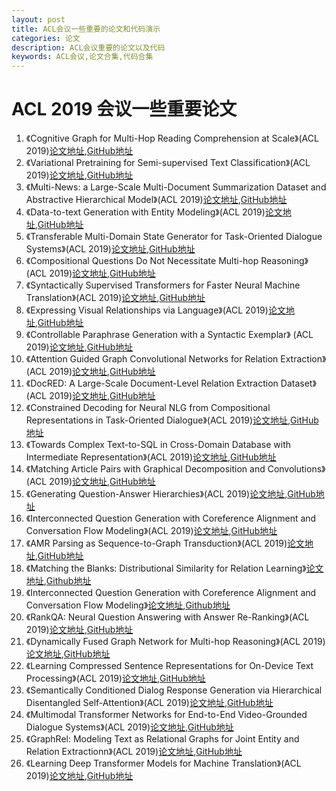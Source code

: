 ```yaml
---
layout: post
title: ACL会议一些重要的论文和代码演示
categories: 论文
description: ACL会议重要的论文以及代码
keywords: ACL会议,论文合集,代码合集
---
```

# ACL 2019 会议一些重要论文

1. 《Cognitive Graph for Multi-Hop Reading Comprehension at Scale》(ACL 2019)[论文地址](https://arxiv.org/abs/1905.05460),[GitHub地址](https://github.com/THUDM/CogQA)
2. 《Variational Pretraining for Semi-supervised Text Classification》(ACL 2019)[论文地址](https://arxiv.org/abs/1906.02242),[GitHub地址](https://github.com/allenai/vampire)
3. 《Multi-News: a Large-Scale Multi-Document Summarization Dataset and Abstractive Hierarchical Model》(ACL 2019)[论文地址](https://arxiv.org/abs/1906.01749),[GitHub地址](https://github.com/Alex-Fabbri/Multi-News)
4. 《Data-to-text Generation with Entity Modeling》(ACL 2019)[论文地址](https://arxiv.org/abs/1906.03221),[GitHub地址](https://github.com/ratishsp/data2text-entity-py)
5. 《Transferable Multi-Domain State Generator for Task-Oriented Dialogue Systems》(ACL 2019)[论文地址](https://arxiv.org/abs/1905.08743),[GitHub地址](https://github.com/jasonwu0731/trade-dst)
6. 《Compositional Questions Do Not Necessitate Multi-hop Reasoning》(ACL 2019)[论文地址](https://arxiv.org/abs/1906.02900),[GitHub地址](https://github.com/shmsw25/single-hop-rc)
7. 《Syntactically Supervised Transformers for Faster Neural Machine Translation》(ACL 2019)[论文地址](https://arxiv.org/abs/1906.02780),[GitHub地址](https://github.com/dojoteef/synst)
8. 《Expressing Visual Relationships via Language》(ACL 2019)[论文地址](https://arxiv.org/abs/1906.07689),[GitHub地址](https://github.com/airsplay/VisualRelationships)
9. 《Controllable Paraphrase Generation with a Syntactic Exemplar》 (ACL 2019)[论文地址](https://arxiv.org/abs/1906.00565),[GitHub地址](https://github.com/mingdachen/syntactic-template-generation)
10. 《Attention Guided Graph Convolutional Networks for Relation Extraction》(ACL 2019)[论文地址](https://arxiv.org/abs/1906.07510),[GitHub地址](https://github.com/Cartus/AGGCN_TACRED)
11. 《DocRED: A Large-Scale Document-Level Relation Extraction Dataset》(ACL 2019)[论文地址](https://arxiv.org/abs/1906.06127),[GitHub地址](https://github.com/thunlp/DocRED)
12. 《Constrained Decoding for Neural NLG from Compositional Representations in Task-Oriented Dialogue》(ACL 2019)[论文地址](https://arxiv.org/abs/1906.07220),[GitHub地址](https://github.com/facebookresearch/TreeNLG)
13. 《Towards Complex Text-to-SQL in Cross-Domain Database with Intermediate Representation》(ACL 2019)[论文地址](https://arxiv.org/abs/1905.08205?context=cs.CL),[GitHub地址](https://github.com/zhanzecheng/IRNet)
14. 《Matching Article Pairs with Graphical Decomposition and Convolutions》(ACL 2019)[论文地址](https://arxiv.org/abs/1802.07459),[GitHub地址](https://github.com/BangLiu/ArticlePairMatching)
15. 《Generating Question-Answer Hierarchies》(ACL 2019)[论文地址](https://arxiv.org/abs/1906.02622),[GitHub地址](https://github.com/martiansideofthemoon/squash-generation)
16. 《Interconnected Question Generation with Coreference Alignment and Conversation Flow Modeling》(ACL 2019)[论文地址](https://arxiv.org/abs/1906.06893),[GitHub地址](https://github.com/Evan-Gao/conversational-QG)
17. 《AMR Parsing as Sequence-to-Graph Transduction》(ACL 2019)[论文地址](https://arxiv.org/abs/1905.08704),[GitHub地址](https://github.com/sheng-z/stog)
18. 《Matching the Blanks: Distributional Similarity for Relation Learning》[论文地址](https://arxiv.org/abs/1906.03158),[Github地址](https://github.com/zhpmatrix/BERTem)
19. 《Interconnected Question Generation with Coreference Alignment and Conversation Flow Modeling》[论文地址](https://arxiv.org/abs/1906.06893),[Github地址](https://github.com/Evan-Gao/conversational-QG)
20. 《RankQA: Neural Question Answering with Answer Re-Ranking》(ACL 2019)[论文地址](https://arxiv.org/abs/1906.03008),[GitHub地址](https://github.com/bernhard2202/rankqa)
21. 《Dynamically Fused Graph Network for Multi-hop Reasoning》(ACL 2019)[论文地址](https://arxiv.org/abs/1905.06933),[GitHub地址](https://github.com/woshiyyya/DFGN-pytorch)
22. 《Learning Compressed Sentence Representations for On-Device Text Processing》(ACL 2019)[论文地址](https://arxiv.org/abs/1906.08340),[GitHub地址](https://github.com/Linear95/BinarySentEmb)
23. 《Semantically Conditioned Dialog Response Generation via Hierarchical Disentangled Self-Attention》(ACL 2019)[论文地址](https://arxiv.org/abs/1905.12866),[GitHub地址](https://github.com/wenhuchen/HDSA-Dialog)
24. 《Multimodal Transformer Networks for End-to-End Video-Grounded Dialogue Systems》(ACL 2019)[论文地址](https://arxiv.org/abs/1907.01166),[GitHub地址](https://github.com/henryhungle/MTN)
25. 《GraphRel: Modeling Text as Relational Graphs for Joint Entity and Relation Extractionn》(ACL 2019)[论文地址](https://tsujuifu.github.io/projs/acl19_graph-rel.html),[GitHub地址](https://github.com/tsujuifu/pytorch_graph-rel)
26. 《Learning Deep Transformer Models for Machine Translation》(ACL 2019)[论文地址](https://arxiv.org/abs/1906.01787),[GitHub地址](https://github.com/wangqiangneu/dlcl)
